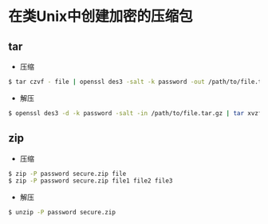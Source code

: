 # 在类Unix中创建加密的压缩包

## tar

- 压缩

```bash
$ tar czvf - file | openssl des3 -salt -k password -out /path/to/file.tar.gz
```

- 解压

```bash
$ openssl des3 -d -k password -salt -in /path/to/file.tar.gz | tar xvzf -
```

## zip

- 压缩

```bash
$ zip -P password secure.zip file
$ zip -P password secure.zip file1 file2 file3
```

- 解压

```bash
$ unzip -P password secure.zip
```
